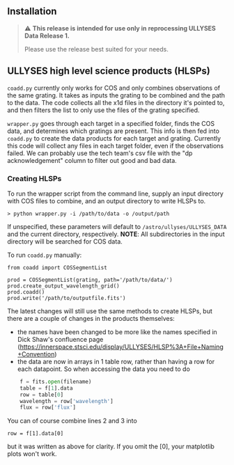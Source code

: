 ## Installation

> :warning: **This release is intended for use only in reprocessing ULLYSES Data Release 1.**
> 
> Please use the release best suited for your needs.



## ULLYSES high level science products (HLSPs)

`coadd.py` currently only works for COS and only combines observations of the same grating. It takes as inputs the grating to be combined and the path to the data. The code collects all the x1d files in the directory it's pointed to, and then filters the list to only use the files of the grating specified.
 
`wrapper.py` goes through each target in a specified folder, finds the COS data, and determines which gratings are present. This info is then fed into `coadd.py` to create the data products for each target and grating. Currently this code will collect any files in each target folder, even if the observations failed. We can probably use the tech team's csv file with the "dp acknowledgement" column to filter out good and bad data.

### Creating HLSPs 

To run the wrapper script from the command line, supply an input directory 
with COS files to combine, and an output directory to write HLSPs to.
 
    > python wrapper.py -i /path/to/data -o /output/path
    
If unspecified, these parameters will default to
`/astro/ullyses/ULLYSES_DATA` and the current directory, respectively. **NOTE**: All 
subdirectories in the input directory will be searched for COS data.

To run `coadd.py` manually:

    from coadd import COSSegmentList

    prod = COSSegmentList(grating, path='/path/to/data/')
    prod.create_output_wavelength_grid()
    prod.coadd()
    prod.write('/path/to/outputfile.fits')
    
The latest changes will still use the same methods to create HLSPs, but there are a couple of
changes in the products themselves:

 - the names have been changed to be more like the names specified in Dick Shaw's confluence page
(https://innerspace.stsci.edu/display/ULLYSES/HLSP%3A+File+Naming+Convention)
 - the data are now in arrays in 1 table row, rather than having a row for each datapoint.  So when accessing
the data you need to do
```python
    f = fits.open(filename)
    table = f[1].data
    row = table[0]
    wavelength = row['wavelength']
    flux = row['flux']
```
You can of course combine lines 2 and 3 into

    row = f[1].data[0]

but it was written as above for clarity.  If you omit the [0], your matplotlib plots won't work.